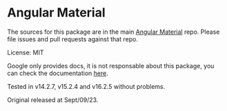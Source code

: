 # Angular Material

The sources for this package are in the main [Angular Material](https://github.com/angular/components) repo. Please file issues and pull requests against that repo.

License: MIT

Google only provides docs, it is not responsable about this package, you can check the documentation [here](https://v14.material.angular.io/cdk/categories).

Tested in v14.2.7, v15.2.4 and v16.2.5 without problems.

Original released at Sept/09/23.
